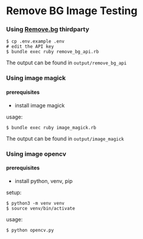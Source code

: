 
# Remove BG Image Testing

### Using [Remove.bg](https://www.remove.bg/) thirdparty
```
$ cp .env.example .env
# edit the API key
$ bundle exec ruby remove_bg_api.rb
```
The output can be found in `output/remove_bg_api`


### Using image magick
#### prerequisites
- install image magick

usage:
```
$ bundle exec ruby image_magick.rb
```

The output can be found in `output/image_magick`


### Using image opencv
#### prerequisites
- install python, venv, pip

setup:
```
$ python3 -m venv venv
$ source venv/bin/activate
```

usage:
```
$ python opencv.py
```
